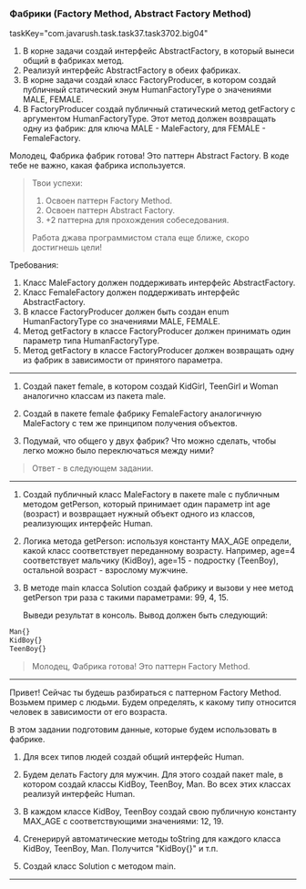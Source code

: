 ### Фабрики (Factory Method, Abstract Factory Method)
taskKey="com.javarush.task.task37.task3702.big04"

1.  В корне задачи создай интерфейс AbstractFactory, в который вынеси общий в фабриках метод.
2.  Реализуй интерфейс AbstractFactory в обеих фабриках.
3.  В корне задачи создай класс FactoryProducer, в котором создай публичный статический энум HumanFactoryType о значениями MALE, FEMALE.
4.  В FactoryProducer создай публичный статический метод getFactory с аргументом HumanFactoryType.
    Этот метод должен возвращать одну из фабрик: для ключа MALE - MaleFactory, для FEMALE - FemaleFactory.

Молодец, Фабрика фабрик готова! Это паттерн Abstract Factory.
В коде тебе не важно, какая фабрика используется.

>Твои успехи:
>   1.  Освоен паттерн Factory Method.
>   2.  Освоен паттерн Abstract Factory.
>   3.  +2 паттерна для прохождения собеседования.
>
>   Работа джава программистом стала еще ближе, скоро достигнешь цели!


Требования:
1.	Класс MaleFactory должен поддерживать интерфейс AbstractFactory.
2.	Класс FemaleFactory должен поддерживать интерфейс AbstractFactory.
3.	В классе FactoryProducer должен быть создан enum HumanFactoryType со значениями MALE, FEMALE.
4.	Метод getFactory в классе FactoryProducer должен принимать один параметр типа HumanFactoryType.
5.	Метод getFactory в классе FactoryProducer должен возвращать одну из фабрик в зависимости от принятого параметра.
***

1. Создай пакет female, в котором  создай KidGirl, TeenGirl и Woman аналогично классам из пакета male.

2. Создай в пакете female фабрику FemaleFactory аналогичную MaleFactory с тем же принципом получения объектов.

3. Подумай, что общего у двух фабрик? Что можно сделать, чтобы легко можно было переключаться между ними?

>Ответ - в следующем задании.
***

1.  Создай публичный класс MaleFactory в пакете male с публичным методом getPerson, который принимает один параметр int age (возраст) и возвращает нужный объект одного из классов, реализующих интерфейс Human.

2.  Логика метода getPerson: используя константу MAX_AGE определи, какой класс соответствует переданному возрасту. Например, age=4 соответствует мальчику (KidBoy), age=15 - подростку (TeenBoy), остальной возраст - взрослому мужчине.

3.  В методе main класса Solution создай фабрику и вызови у нее метод getPerson три раза с такими параметрами: 99, 4, 15.

    Выведи результат в консоль.
    Вывод должен быть следующий:
```bash
Man{}
KidBoy{}
TeenBoy{}
```
    

>Молодец, Фабрика готова! Это паттерн Factory Method.
***


Привет!
Сейчас ты будешь разбираться с паттерном Factory Method. Возьмем пример с людьми.
Будем определять, к какому типу относится человек в зависимости от его возраста.

В этом задании подготовим данные, которые будем использовать в фабрике.

1. Для всех типов людей создай общий интерфейс Human.

2. Будем делать Factory для мужчин. Для этого создай пакет male, в котором создай классы KidBoy, TeenBoy, Man. Во всех этих классах реализуй интерфейс Human.

3. В каждом классе KidBoy, TeenBoy создай свою публичную константу MAX_AGE с соответствующими значениями: 12, 19.

4. Сгенерируй автоматические методы toString для каждого класса KidBoy, TeenBoy, Man. Получится "KidBoy{}" и т.п.

5. Создай класс Solution с методом main.
***